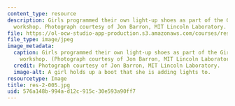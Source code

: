 ```yaml
---
content_type: resource
description: Girls programmed their own light-up shoes as part of the Girls Who Build
  workshop. Photograph courtesy of Jon Barron, MIT Lincoln Laboratory.
file: https://ol-ocw-studio-app-production.s3.amazonaws.com/courses/res-2-005-girls-who-build-make-your-own-wearables-workshop-spring-2015/576a148b994ad12c915c30e593a90ff7_res-2-005.jpg
file_type: image/jpeg
image_metadata:
  caption: Girls programmed their own light-up shoes as part of the Girls Who Build
    workshop. (Photograph courtesy of Jon Barron, MIT Lincoln Laboratory.)
  credit: Photograph courtesy of Jon Barron, MIT Lincoln Laboratory.
  image-alt: A girl holds up a boot that she is adding lights to.
resourcetype: Image
title: res-2-005.jpg
uid: 576a148b-994a-d12c-915c-30e593a90ff7
---
```

